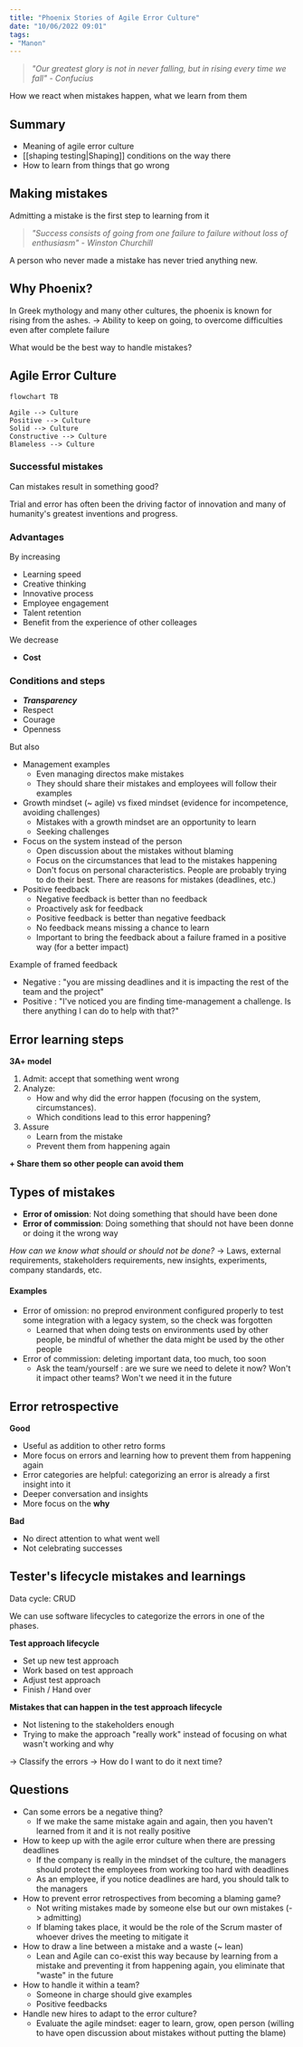 ```yaml
---
title: "Phoenix Stories of Agile Error Culture"
date: "10/06/2022 09:01"
tags: 
- "Manon"
---
```


> *"Our greatest glory is not in never falling, but in rising every time we fall" - Confucius*

How we react when mistakes happen, what we learn from them

## Summary

- Meaning of agile error culture
- [[shaping testing|Shaping]] conditions on the way there
- How to learn from things that go wrong

## Making mistakes

Admitting a mistake is the first step to learning from it

> *"Success consists of going from one failure to failure without loss of enthusiasm" - Winston Churchill*


A person who never made a mistake has never tried anything new.

## Why Phoenix?

In Greek mythology and many other cultures, the phoenix is known for rising from the ashes.
-> Ability to keep on going, to overcome difficulties even after complete failure

What would be the best way to handle mistakes?

## Agile Error Culture

```mermaid
flowchart TB

Agile --> Culture
Positive --> Culture
Solid --> Culture
Constructive --> Culture
Blameless --> Culture
```

### Successful mistakes

Can mistakes result in something good?

Trial and error has often been the driving factor of innovation and many of humanity's greatest inventions and progress.

### Advantages

By increasing
- Learning speed
- Creative thinking
- Innovative process
- Employee engagement
- Talent retention
- Benefit from the experience of other colleages

We decrease
- **Cost**

### Conditions and steps

- ***Transparency***
- Respect
- Courage
- Openness

But also

- Management examples
	- Even managing directos make mistakes
	- They should share their mistakes and employees will follow their examples
- Growth mindset (~ agile) vs fixed mindset (evidence for incompetence, avoiding challenges)
	- Mistakes with a growth mindset are an opportunity to learn
	- Seeking challenges
- Focus on the system instead of the person
	- Open discussion about the mistakes without blaming
	- Focus on the circumstances that lead to the mistakes happening
	- Don't focus on personal characteristics. People are probably trying to do their best. There are reasons for mistakes (deadlines, etc.)
- Positive feedback
	- Negative feedback is better than no feedback
	- Proactively ask for feedback
	- Positive feedback is better than negative feedback
	- No feedback means missing a chance to learn
	- Important to bring the feedback about a failure framed in a positive way (for a better impact)

Example of framed feedback
- Negative : "you are missing deadlines and it is impacting the rest of the team and the project"
- Positive : "I've noticed you are finding time-management a challenge. Is there anything I can do to help with that?"

## Error learning steps

**3A+ model**

1. Admit: accept that something went wrong
2. Analyze: 
	- How and why did the error happen (focusing on the system, circumstances). 
	- Which conditions lead to this error happening?
3. Assure
	-  Learn from the mistake
	- Prevent them from happening again
	
**+ Share them so other people can avoid them**

## Types of mistakes

- **Error of omission**: Not doing something that should have been done
- **Error of commission**: Doing something that should not have been donne or doing it the wrong way

*How can we know what should or should not be done?*
-> Laws, external requirements, stakeholders requirements, new insights, experiments, company standards, etc.

#### Examples

- Error of omission: no preprod environment configured properly to test some integration with a legacy system, so the check was forgotten
	- Learned that when doing tests on environments used by other people, be mindful of whether the data might be used by the other people
- Error of commission: deleting important data, too much, too soon
	- Ask the team/yourself : are we sure we need to delete it now? Won't it impact other teams? Won't we need it in the future

## Error retrospective

**Good**
- Useful as addition to other retro forms
- More focus on errors and learning how to prevent them from happening again
- Error categories are helpful: categorizing an error is already a first insight into it
- Deeper conversation and insights
- More focus on the **why**

**Bad**
- No direct attention to what went well
- Not celebrating successes

## Tester's lifecycle mistakes and learnings

Data cycle: CRUD

We can use software lifecycles to categorize the errors in one of the phases.

**Test approach lifecycle**
- Set up new test approach
- Work based on test approach
- Adjust test approach
- Finish / Hand over

**Mistakes that can happen in the test approach lifecycle**
- Not listening to the stakeholders enough
- Trying to make the approach "really work" instead of focusing on what wasn't working and why

-> Classify the errors -> How do I want to do it next time?

## Questions

- Can some errors be a negative thing?
	- If we make the same mistake again and again, then you haven't learned from it and it is not really positive
- How to keep up with the agile error culture when there are pressing deadlines
	- If the company is really in the mindset of the culture, the managers should protect the employees from working too hard with deadlines
	- As an employee, if you notice deadlines are hard, you should talk to the managers
- How to prevent error retrospectives from becoming a blaming game?
	- Not writing mistakes made by someone else but our own mistakes (-> admitting)
	- If blaming takes place, it would be the role of the Scrum master of whoever drives the meeting to mitigate it
- How to draw a line between a mistake and a waste (~ lean)
	- Lean and Agile can co-exist this way because by learning from a mistake and preventing it from happening again, you eliminate that "waste" in the future
- How to handle it within a team?
	- Someone in charge should give examples
	- Positive feedbacks
- Handle new hires to adapt to the error culture?
	- Evaluate the agile mindset: eager to learn, grow, open person (willing to have open discussion about mistakes without putting the blame)

